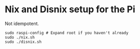Nix and Disnix setup for the Pi
===============================

Not idempotent.

```
sudo raspi-config # Expand root if you haven't already
sudo ./nix.sh
sudo ./disnix.sh
```
